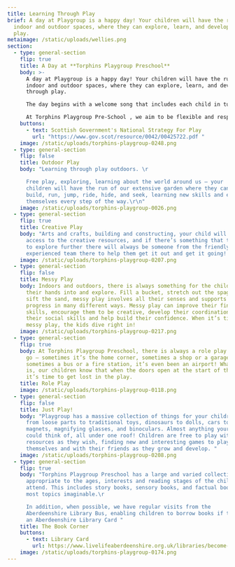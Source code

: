```yaml
---
title: Learning Through Play
brief: A day at Playgroup is a happy day! Your children will have the run of the
  indoor and outdoor spaces, where they can explore, learn, and develop through
  play.
metaimage: /static/uploads/wellies.png
section:
  - type: general-section
    flip: true
    title: A Day at **Torphins Playgroup Preschool**
    body: >-
      A day at Playgroup is a happy day! Your children will have the run of the
      indoor and outdoor spaces, where they can explore, learn, and develop
      through play.

      The day begins with a welcome song that includes each child in turn, then the play really begins – we only stop for [snacks and lunch.](/about#Lunch%20&%20Snacks)

      At Torphins Playgroup Pre-School , we aim to be flexible and responsive to our children’s needs. We recognise how important it is for children to be given time to play to follow their own line of enquiry or individual interest. Through play, children can learn to answer their own questions, practice and learn new skills and learn to work collaboratively with other children or adults. When playing, children try out ideas and come to a better understanding of thoughts and concepts.  Play also helps children cope with reality through using their imagination.
    buttons:
      - text: Scottish Government's National Strategy For Play
        url: "https://www.gov.scot/resource/0042/00425722.pdf "
    image: /static/uploads/torphins-playgroup-0248.png
  - type: general-section
    flip: false
    title: Outdoor Play
    body: "Learning through play outdoors. \r

      Free play, exploring, learning about the world around us – your
      children will have the run of our extensive garden where they can dig,
      build, run, jump, ride, hide, and seek, learning new skills and enjoying
      themselves every step of the way.\r\n"
    image: /static/uploads/torphins-playgroup-0026.png
  - type: general-section
    flip: true
    title: Creative Play
    body: "Arts and crafts, building and constructing, your child will always have
      access to the creative resources, and if there’s something that they want
      to explore further there will always be someone from the friendly,
      experienced team there to help them get it out and get it going! "
    image: /static/uploads/torphins-playgroup-0207.png
  - type: general-section
    flip: false
    title: Messy Play
    body: Indoors and outdoors, there is always something for the children to get
      their hands into and explore. Fill a bucket, stretch out the spaghetti,
      sift the sand, messy play involves all their senses and supports their
      progress in many different ways. Messy play can improve their fine motor
      skills, encourage them to be creative, develop their coordination, hone
      their social skills and help build their confidence. When it’s time for
      messy play, the kids dive right in!
    image: /static/uploads/torphins-playgroup-0217.png
  - type: general-section
    flip: true
    body: At Torphins Playgroup Preschool, there is always a role play area on the
      go – sometimes it’s the home corner, sometimes a shop or a garage,
      sometimes a bus or a fire station, it’s even been an airport! Whatever it
      is, our children know that when the doors open at the start of the day,
      it’s time to get lost in the play.
    title: Role Play
    image: /static/uploads/torphins-playgroup-0118.png
  - type: general-section
    flip: false
    title: Just Play!
    body: "Playgroup has a massive collection of things for your children to enjoy,
      from loose parts to traditional toys, dinosaurs to dolls, cars to jigsaws,
      magnets, magnifying glasses, and binoculars. Almost anything your child
      could think of, all under one roof! Children are free to play with the
      resources as they wish, finding new and interesting games to play by
      themselves and with their friends as they grow and develop. "
    image: /static/uploads/torphins-playgroup-0208.png
  - type: general-section
    flip: true
    body: "Torphins Playgroup Preschool has a large and varied collection of books
      appropriate to the ages, interests and reading stages of the children who
      attend. This includes story books, sensory books, and factual books on
      most topics imaginable.\r

      In addition, when possible, we have regular visits from the
      Aberdeenshire Library Bus, enabling children to borrow books if they have
      an Aberdeenshire Library Card "
    title: The Book Corner
    buttons:
      - text: Library Card
        url: https://www.livelifeaberdeenshire.org.uk/libraries/become-a-member/
    image: /static/uploads/torphins-playgroup-0174.png
---
```

